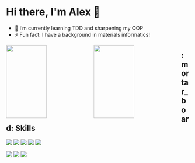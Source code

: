 # Hi there, I'm Alex :wave:
- 🌱 I’m currently learning TDD and sharpening my OOP
- ⚡ Fun fact: I have a background in materials informatics!

<img  align = "left" width="47%" height ="200px" src="https://github-readme-stats.vercel.app/api?username=AlexanderGzyl&show_icons=true&theme=radical"/>
<img align = "left" width="47%" height ="200px"src="https://github-readme-stats.vercel.app/api/top-langs/?username=AlexanderGzyl&layout=compact&theme=radical"/>

<h2 > :mortar_board: Skills </h2>


<div align ="left" width = "47%">




![](https://img.shields.io/badge/Code-React-informational?style=for-the-badge&logo=react&logoColor=white&color=EC3E85)
![](https://img.shields.io/badge/Code-Node.js-informational?style=for-the-badge&logo=node.js&logoColor=white&color=EC3E85)
![](https://img.shields.io/badge/Code-Express-informational?style=for-the-badge&logoColor=white&color=EC3E85)
![](https://img.shields.io/badge/Code-MongoDB-informational?style=for-the-badge&logo=mongodb&logoColor=white&color=EC3E85)
![](https://img.shields.io/badge/Code-Firebase-informational?style=for-the-badge&logo=firebase&logoColor=white&color=EC3E85)

![](https://img.shields.io/badge/Code-Redux-informational?style=for-the-badge&logo=redux&logoColor=white&color=EC3E85)
![](https://img.shields.io/badge/Code-Jest-informational?style=for-the-badge&logo=jest&logoColor=white&color=EC3E85)
![](https://img.shields.io/badge/Code-Cypress-informational?style=for-the-badge&logo=cypress&logoColor=white&color=EC3E85)

</div>









